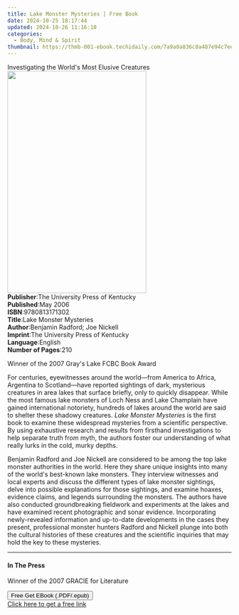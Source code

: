```yaml
---
title: Lake Monster Mysteries | Free Book
date: 2024-10-25 18:17:44
updated: 2024-10-26 11:16:10
categories:
  - Body, Mind & Spirit
thumbnail: https://thmb-001-ebook.techidaily.com/7a9a0a836c8a487e94c7ee8b75780c8ab8028f65ae85b8c686c27ad8f9b54a54.jpg
---
```

<main id="book-container">
  <div class="flex flex-col">
    <div class="book-brief flex-1 py-6 px-4 sm:p-6 md:py-10 md:px-8">
      <!-- brief-->
      <div class="book-brief-main">
        Investigating the World's Most Elusive Creatures
      </div>
    </div>
    <div
      class="book-meta-info flex-1 grid gap-4 col-start-1 col-end-3 row-start-1 sm:mb-6 sm:grid-cols-4 lg:gap-6 lg:col-start-2 lg:row-end-6 lg:row-span-6 lg:mb-0"
    >
      <div
        class="book-meta-info-left place-content-center mt-4 p-4 text-sm leading-6 col-start-2 col-span-2 dark:text-slate-400"
      >
        <img
          class="w-full h-500 object-cover rounded-lg sm:h-255 sm:col-span-2 lg:col-span-full"
          src="https://img-001-ebook.techidaily.com/e24fc00cc48315ead6d1fb0d06d4aebf4adc3ebe6f9e96b71d5ab1eb285ba9fc.jpg"
          alt=""
          width="312"
          height="500"
        />
      </div>
      <div
        class="book-meta-info-right mt-2 col-start-1 row-start-2 col-span-3 self-center"
      >
        <!-- meta data  -->
        <div class="flex flex-col px-4 md:px-8">
          <div class="flex-1">
            <strong>Publisher</strong>:<span class="px-2"
              >The University Press of Kentucky</span
            >
          </div>
          <div class="flex-1">
            <strong>Published</strong>:<span class="px-2">May 2006</span>
          </div>
          <div class="flex-1">
            <strong>ISBN</strong>:<span class="px-2">9780813171302</span>
          </div>
          <div class="flex-1">
            <strong>Title</strong>:<span class="px-2"
              >Lake Monster Mysteries</span
            >
          </div>
          <div class="flex-1">
            <strong>Author</strong>:<span class="px-2"
              >Benjamin Radford; Joe Nickell</span
            >
          </div>
          <div class="flex-1">
            <strong>Imprint</strong>:<span class="px-2"
              >The University Press of Kentucky</span
            >
          </div>
          <div class="flex-1">
            <strong>Language</strong>:<span class="px-2">English</span>
          </div>
          <div class="flex-1">
            <strong>Number of Pages</strong>:<span class="px-2">210</span>
          </div>
        </div>
      </div>
    </div>
    <div class="book-description flex-1 py-6 px-4 sm:p-6 md:py-10 md:px-8">
      <div class="book-description-main">
        <div accordion-content="" id="description">
          <p>Winner of the 2007 Gray's Lake FCBC Book Award</p>
          <p>
            For centuries, eyewitnesses around the world—from America to Africa,
            Argentina to Scotland—have reported sightings of dark, mysterious
            creatures in area lakes that surface briefly, only to quickly
            disappear. While the most famous lake monsters of Loch Ness and Lake
            Champlain have gained international notoriety, hundreds of lakes
            around the world are said to shelter these shadowy creatures.<i>
              Lake Monster Mysteries</i
            >
            is the first book to examine these widespread mysteries from a
            scientific perspective. By using exhaustive research and results
            from firsthand investigations to help separate truth from myth, the
            authors foster our understanding of what really lurks in the cold,
            murky depths.
          </p>
          <p>
            Benjamin Radford and Joe Nickell are considered to be among the top
            lake monster authorities in the world. Here they share unique
            insights into many of the world's best-known lake monsters. They
            interview witnesses and local experts and discuss the different
            types of lake monster sightings, delve into possible explanations
            for those sightings, and examine hoaxes, evidence claims, and
            legends surrounding the monsters. The authors have also conducted
            groundbreaking fieldwork and experiments at the lakes and have
            examined recent photographic and sonar evidence. Incorporating
            newly-revealed information and up-to-date developments in the cases
            they present, professional monster hunters Radford and Nickell
            plunge into both the cultural histories of these creatures and the
            scientific inquiries that may hold the key to these mysteries.
          </p>
        </div>
        <div class="accordion-fader"></div>
      </div>
    </div>
    <div class="book-excerpts flex-1 py-6 px-4 sm:p-6 md:py-10 md:px-8">
      <!-- excerpts-->
      <div class="book-excerpts-main">
        <hr />
        <h4 class="placeholder placeholder-heading">
          <span>In The Press</span>
        </h4>
        <p></p>
        <p>Winner of the 2007 GRACIE for Literature</p>
        <p></p>
      </div>
    </div>
    <div
      class="book-about-author flex-1 py-6 px-4 sm:p-6 md:py-10 md:px-8"
    ></div>
    <div class="book-free-get flex-1 py-6 px-4 sm:p-6 md:py-10 md:px-8">
      <button
        id="btn-free-get"
        class="bg-blue-500 hover:bg-blue-700 text-white font-bold py-2 px-4 rounded"
      >
        Free Get EBook (.PDF/.epub)
      </button>
      <div id="countdown-display" class="px-2 text-lg mt-2"></div>
      <a
        id="free-link"
        class="hidden bg-blue-500 hover:bg-blue-700 text-white font-bold py-2 px-4 rounded"
        href="https://www.ebooks.com/en-us/book/820212/lake-monster-mysteries/benjamin-radford/"
        target="_blank"
        >Click here to get a free link</a
      >
    </div>
    <script>
      let countdownTime = 0;
      let countdownInterval = null;
      document
        .getElementById('btn-free-get')
        .addEventListener('click', startCountdown);
      function startCountdown() {
        countdownTime = new Date().getTime() + 60000 * 3;
        countdownInterval = setInterval(updateCountdown, 1000);
        document.getElementById('btn-free-get').disabled = true;
        document
          .getElementById('btn-free-get')
          .classList.add('bg-gray-500', 'cursor-not-allowed');
      }
      function updateCountdown() {
        let currentTime = new Date().getTime();
        let timeLeft = countdownTime - currentTime;
        let secondsLeft = Math.floor(timeLeft / 1000);
        document.getElementById('countdown-display').innerHTML =
          `Remaining time: ${secondsLeft} seconds.`;
        if (secondsLeft <= 0) {
          clearInterval(countdownInterval);
          document.getElementById('btn-free-get').classList.add('hidden');
          document.getElementById('free-link').classList.remove('hidden');
          document.getElementById('countdown-display').innerHTML = '';
        }
      }
    </script>
  </div>
</main>
